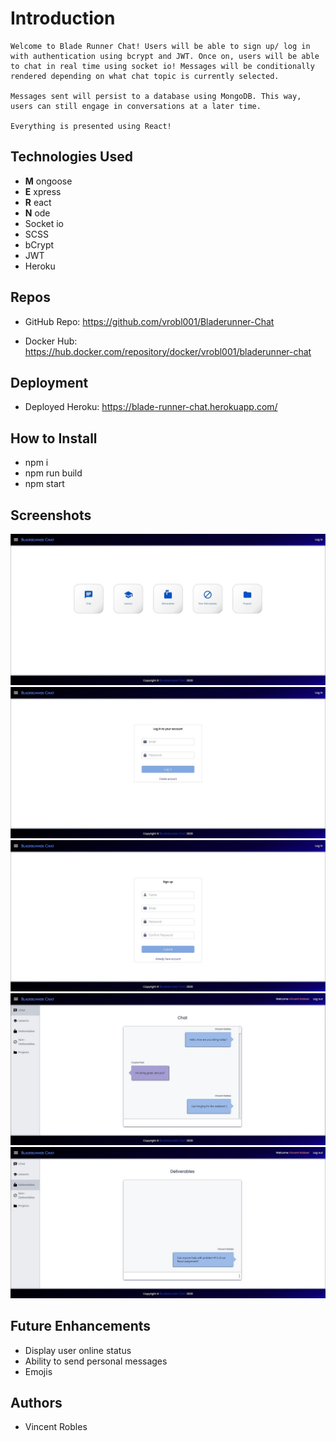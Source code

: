 # Introduction

    Welcome to Blade Runner Chat! Users will be able to sign up/ log in with authentication using bcrypt and JWT. Once on, users will be able to chat in real time using socket io! Messages will be conditionally rendered depending on what chat topic is currently selected.

    Messages sent will persist to a database using MongoDB. This way, users can still engage in conversations at a later time.

    Everything is presented using React!

## Technologies Used

- **M** ongoose
- **E** xpress
- **R** eact
- **N** ode
- Socket io
- SCSS
- bCrypt
- JWT
- Heroku

## Repos

- GitHub Repo:
  https://github.com/vrobl001/Bladerunner-Chat

- Docker Hub:
  https://hub.docker.com/repository/docker/vrobl001/bladerunner-chat

## Deployment

- Deployed Heroku:
  https://blade-runner-chat.herokuapp.com/

## How to Install

- npm i
- npm run build
- npm start

## Screenshots

![Alt text](/public/screenshots/homepage.jpg)
![Alt text](/public/screenshots/login.jpg)
![Alt text](/public/screenshots/signup.jpg)
![Alt text](/public/screenshots/chat.jpg)
![Alt text](/public/screenshots/deliverables.jpg)

## Future Enhancements

- Display user online status
- Ability to send personal messages
- Emojis

## Authors

- Vincent Robles
